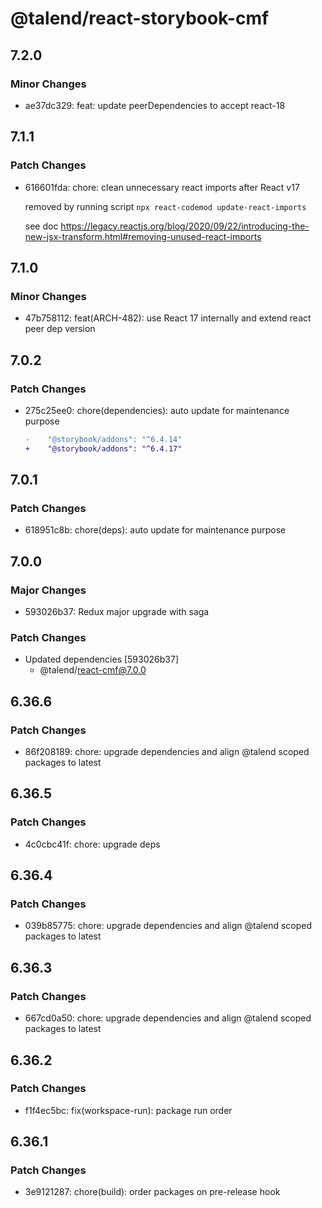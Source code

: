 # @talend/react-storybook-cmf

## 7.2.0

### Minor Changes

- ae37dc329: feat: update peerDependencies to accept react-18

## 7.1.1

### Patch Changes

- 616601fda: chore: clean unnecessary react imports after React v17

  removed by running script `npx react-codemod update-react-imports`

  see doc https://legacy.reactjs.org/blog/2020/09/22/introducing-the-new-jsx-transform.html#removing-unused-react-imports

## 7.1.0

### Minor Changes

- 47b758112: feat(ARCH-482): use React 17 internally and extend react peer dep version

## 7.0.2

### Patch Changes

- 275c25ee0: chore(dependencies): auto update for maintenance purpose

  ```diff
  -    "@storybook/addons": "^6.4.14"
  +    "@storybook/addons": "^6.4.17"
  ```

## 7.0.1

### Patch Changes

- 618951c8b: chore(deps): auto update for maintenance purpose

## 7.0.0

### Major Changes

- 593026b37: Redux major upgrade with saga

### Patch Changes

- Updated dependencies [593026b37]
  - @talend/react-cmf@7.0.0

## 6.36.6

### Patch Changes

- 86f208189: chore: upgrade dependencies and align @talend scoped packages to latest

## 6.36.5

### Patch Changes

- 4c0cbc41f: chore: upgrade deps

## 6.36.4

### Patch Changes

- 039b85775: chore: upgrade dependencies and align @talend scoped packages to latest

## 6.36.3

### Patch Changes

- 667cd0a50: chore: upgrade dependencies and align @talend scoped packages to latest

## 6.36.2

### Patch Changes

- f1f4ec5bc: fix(workspace-run): package run order

## 6.36.1

### Patch Changes

- 3e9121287: chore(build): order packages on pre-release hook
